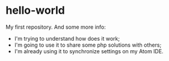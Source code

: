 # hello-world
My first repository.
And some more info:
* I'm trying to understand how does it work;
* I'm going to use it to share some php solutions with others;
* I'm already using it to synchronize settings on my Atom IDE.

